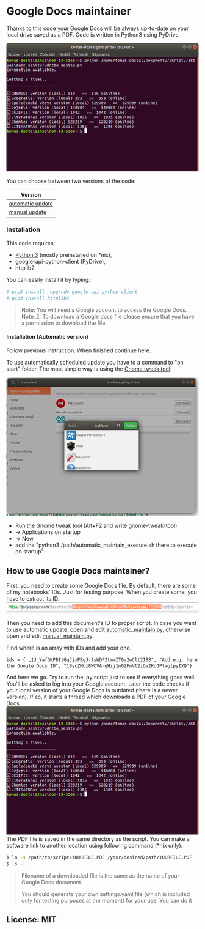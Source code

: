 # Google Docs maintainer
Thanks to this code your Google Docs will be always up-to-date on your local drive saved as a PDF. Code is written in Python3 using PyDrive.


![Terminal output](https://github.com/tomas-dostal/google_docs_maintainer/blob/master/google_docs_maintainter_example.png)



You can choose between two versions of the code: 

| Version | 
| ------ |
| [automatic update](./tree/master/auto_v1.1) | 
| [manual update](./tree/master/manual_v1.1) | 


### Installation

This code requires:
* [Python 3](https://www.python.org/downloads/) (mostly preinstalled on *nix), 
* google-api-python-client (PyDrive), 
* httplib2

You can easily install it by typing: 
```sh
# pip3 install –upgrade google-api-python-client
# pip3 install httplib2
```

> Note: You will need a Google account to access the Google Docs. 
> Note_2: To download a Google docs file please ensure that you have a permission to download the file.


#### Installation (Automatic version)
Follow previous instruction. When finished continue here. 

To use automatically scheduled update you have to a command to "on start" folder. 
The most simple way is using the [Gnome tweak tool](https://launchpad.net/ubuntu/+source/gnome-tweak-tool): 


![Gnome tweak tool](https://github.com/tomas-dostal/google_docs_maintainer/blob/master/gnome-tweak-tool.png)


* Run the Gnome tweak tool (Alt+F2 and write gnome-tweak-tool) 
* -> Applications on startup 
* -> New
*  add the "python3 /path/automatic_maintain_execute.sh there to execute on startup"

## How to use Google Docs maintainer? 

First, you need to create some Google Docs file. By default, there are some of my notebooks' IDs. Just for testing purpose. 
When you create some, you have to extract its ID. 
![How to find ID](https://github.com/tomas-dostal/google_docs_maintainer/blob/master/how_to_get_google_docs_id.png)

Then you need to add this document's ID to proper script. In case you want to use automatic update, open and edit [automatic_maintain.py](https://github.com/tomas-dostal/google_docs_maintainer/blob/master/auto_v1.1/automatic_maintain.py), otherwise open and edit [manual_maintain.py](https://github.com/tomas-dostal/google_docs_maintainer/blob/master/manual_v1.1/manual_maintain.py).

Find where is an array with IDs and add your one. 
```
ids = { „1J_YafGKPBItGqJjxPBgJ-1sWDF2tmwIT0v2wClt2IB8", "Add e.g. here the Google Docs ID", "1BycZMbz8WCVArgHij1m02FmVt2iGv2KdJPtwglpyIXQ"}
```

And here we go. Try to run the .py script just to see if everything goes well. You'll be asked to log into your Google account. 
Later the code checks if your local version of your Google Docs is outdated (there is a newer version). If so, it starts a thread which downloads a PDF of your Google Docs. 
![Terminal output](https://github.com/tomas-dostal/google_docs_maintainer/blob/master/google_docs_maintainter_example.png)
The PDF file is saved in the same directory as the script. You can make a software link to another location using following command (*nix only).

```sh
$ ln -s /path/to/script/YOURFILE.PDF /your/desired/path/YOURFILE.PDF
$ ls -l
```
> Filename of a downloaded file is the same as the name of your Google Docs document. 

> You should generate your own settings.yaml file (which is included only for testing purposes at the moment) for your use. You san do it 


License: MIT
-------
